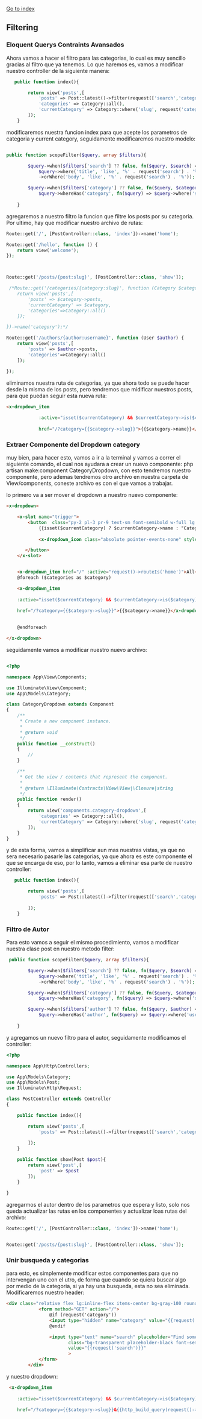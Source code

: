[Go to index](../README.md)

## Filtering

### Eloquent Querys Contraints Avansados

Ahora vamos a hacer el filtro para las categorias, lo cual es muy sencillo gracias al filtro que ya tenemos. Lo que haremos es, 
vamos a modificar nuestro controller de la siguiente manera:

```php
   public function index(){

        return view('posts',[
            'posts' => Post::latest()->filter(request(['search','category']))->get() ,
            'categories' => Category::all(),
            'currentCategory' => Category::where('slug', request('category'))->first()
        ]);
    }

```

modificaremos nuestra funcion index para que acepte los parametros de categoria y current category, seguidamente modificaremos nuestro modelo:

```php

public function scopeFilter($query, array $filters){

        $query->when($filters['search'] ?? false, fn($query, $search) =>
            $query->where('title', 'like', '%' . request('search') . '%')
            ->orWhere('body', 'like', '%' . request('search') . '%'));

        $query->when($filters['category'] ?? false, fn($query, $category) =>
            $query->whereHas('category', fn($query) => $query->where('slug', $category)));
        
    }


```
agregaremos a nuestro filtro la funcion que filtre los posts por su categoria. Por ultimo, hay que modificar nuestro archivo de rutas:

```php
Route::get('/', [PostController::class, 'index'])->name('home');

Route::get('/hello', function () {
    return view('welcome');
});



Route::get('/posts/{post:slug}', [PostController::class, 'show']);

 /*Route::get('/categories/{category:slug}', function (Category $category) {
    return view('posts',[
        'posts' => $category->posts,
        'currentCategory' => $category,
        'categories'=>Category::all()
    ]);

})->name('category');*/

Route::get('/authors/{author:username}', function (User $author) {
    return view('posts',[
        'posts' => $author->posts,
        'categories'=>Category::all()
    ]);

});

```

eliminamos nuestra ruta de categorias, ya que ahora todo se puede hacer desde la misma de los posts, pero tendremos que midificar nuestros posts, para que 
puedan seguir esta nueva ruta:

```html
<x-dropdown_item 
            
            :active="isset($currentCategory) && $currentCategory->is($category)"
            
            href="/?category={{$category->slug}}">{{$category->name}}</x-dropdown_item>
```


### Extraer Componente del Dropdown category

muy bien, para hacer esto, vamos a ir a la terminal y vamos a correr el siguiente comando, el cual nos ayudara a crear un nuevo componente: php artisan make:component CategoryDropdown, con esto tendremos nuestro componente, pero ademas tendremos otro archivo en nuestra carpeta de View/components, coneste archivo es con el que vamos a trabajar.

lo primero va a ser mover el dropdown a nuestro nuevo componente:

```html
<x-dropdown>

    <x-slot name="trigger">
        <button  class="py-2 pl-3 pr-9 text-sm font-semibold w-full lg:w-32 text-left flex lg:inline-flex">
            {{isset($currentCategory) ? $currentCategory->name : "Categories"}}
           
            <x-dropdown_icon class="absolute pointer-events-none" style="right: 12px"></x-dropdown_icon>

       </button>
    </x-slot>


    <x-dropdown_item href="/" :active="request()->routeIs('home')">All</x-dropdown_item>
    @foreach ($categories as $category)

    <x-dropdown_item 
    
    :active="isset($currentCategory) && $currentCategory->is($category)"
    
    href="/?category={{$category->slug}}">{{$category->name}}</x-dropdown_item>
        

    @endforeach

</x-dropdown>
```

seguidamente vamos a modificar nuestro nuevo archivo:

```php

<?php

namespace App\View\Components;

use Illuminate\View\Component;
use App\Models\Category;

class CategoryDropdown extends Component
{
    /**
     * Create a new component instance.
     *
     * @return void
     */
    public function __construct()
    {
        //
    }

    /**
     * Get the view / contents that represent the component.
     *
     * @return \Illuminate\Contracts\View\View|\Closure|string
     */
    public function render()
    {
        return view('components.category-dropdown',[
            'categories' => Category::all(),
            'currentCategory' => Category::where('slug', request('category'))->first()
        ]);
    }
}
```

y de esta forma, vamos a simplificar aun mas nuestras vistas, ya que no sera necesario pasarle las categorias, ya que ahora es este componente el que se encarga de eso,
por lo tanto, vamos a eliminar esa parte de nuestro controller:

```php
   public function index(){

        return view('posts',[
            'posts' => Post::latest()->filter(request(['search','category']))->get() ,
            
        ]);
    }


```
### Filtro de Autor

Para esto vamos a seguir el mismo procedimiento, vamos a modificar nuestra clase post en nuestro metodo filter:

```php
 public function scopeFilter($query, array $filters){

        $query->when($filters['search'] ?? false, fn($query, $search) =>
            $query->where('title', 'like', '%' . request('search') . '%')
            ->orWhere('body', 'like', '%' . request('search') . '%'));

        $query->when($filters['category'] ?? false, fn($query, $category) =>
            $query->whereHas('category', fn($query) => $query->where('slug', $category)));

        $query->when($filters['author'] ?? false, fn($query, $author) =>
            $query->whereHas('author', fn($query) => $query->where('username', $author)));
        
    }
```

y agregamos un nuevo filtro para el autor, seguidamente modificamos el controller:

```php
<?php

namespace App\Http\Controllers;

use App\Models\Category;
use App\Models\Post;
use Illuminate\Http\Request;

class PostController extends Controller
{

    public function index(){

        return view('posts',[
            'posts' => Post::latest()->filter(request(['search','category','author']))->get() ,
            
        ]);
    }

    public function show(Post $post){
        return view('post',[
            'post' => $post
        ]);
    }
    
}

```

agregarmos el autor dentro de los parametros que espera y listo, solo nos queda actualizar las rutas en los componentes y actualizar loas rutas del archivo:

```php
Route::get('/', [PostController::class, 'index'])->name('home');


Route::get('/posts/{post:slug}', [PostController::class, 'show']);
```

### Unir busqueda y categorias

para esto, es simplemente modificar estos componentes para que no intervengan uno con el utro, de forma que cuando se quiera buscar algo por medio de 
la categoria, si ya hay una busqueda, esta no sea eliminada. Modificaremos nuestro header:

```html
<div class="relative flex lg:inline-flex items-center bg-gray-100 rounded-xl px-3 py-2">
            <form method="GET" action="/">
                @if (request('category'))
                <input type="hidden" name="category" value="{{request('category')}}" >
                @endif

                <input type="text" name="search" placeholder="Find something"
                       class="bg-transparent placeholder-black font-semibold text-sm"
                       value="{{request('search')}}"
                       >
            </form>
        </div>
```
y nuestro dropdown:

```html
 <x-dropdown_item 
    
    :active="isset($currentCategory) && $currentCategory->is($category)"
    
    href="/?category={{$category->slug}}&{{http_build_query(request()->except('category'))}}">{{$category->name}}</x-dropdown_item>
```
